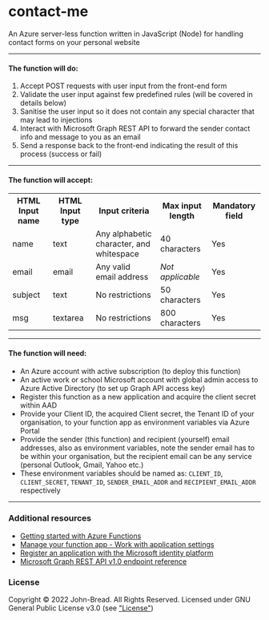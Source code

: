 # contact-me
An Azure server-less function written in JavaScript (Node) for handling contact forms on your personal website

***

#### The function will do:
1. Accept POST requests with user input from the front-end form
2. Validate the user input against few predefined rules (will be covered in details below)
3. Sanitise the user input so it does not contain any special character that may lead to injections
4. Interact with Microsoft Graph REST API to forward the sender contact info and message to you as an email
5. Send a response back to the front-end indicating the result of this process (success or fail)

***

#### The function will accept:
<table>
  <tr>
    <th>HTML Input name</th>
    <th>HTML Input type</th>
    <th>Input criteria</th>
    <th>Max input length</th>
    <th>Mandatory field</th>
  </tr>
  <tr>
    <td>name</td>
    <td>text</td>
    <td>Any alphabetic character, and whitespace</td>
    <td>40 characters</td>
    <td>Yes</td>
  </tr>
  <tr>
    <td>email</td>
    <td>email</td>
    <td>Any valid email address</td>
    <td><i>Not applicable</i></td>
    <td>Yes</td>
  </tr>
  <tr>
    <td>subject</td>
    <td>text</td>
    <td>No restrictions</td>
    <td>50 characters</td>
    <td>Yes</td>
  </tr>
  <tr>
    <td>msg</td>
    <td>textarea</td>
    <td>No restrictions</td>
    <td>800 characters</td>
    <td>Yes</td>
  </tr>
</table>

***

#### The function will need:
+ An Azure account with active subscription (to deploy this function)
+ An active work or school Microsoft account with global admin access to Azure Active Directory (to set up Graph API access key)
+ Register this function as a new application and acquire the client secret within AAD
+ Provide your Client ID, the acquired Client secret, the Tenant ID of your organisation, to your function app as environment variables via Azure Portal
+ Provide the sender (this function) and recipient (yourself) email addresses, also as environment variables, note the sender email has to be within your organisation, but the recipient email can be any service (personal Outlook, Gmail, Yahoo etc.)
+ These environment variables should be named as: `CLIENT_ID`, `CLIENT_SECRET`, `TENANT_ID`, `SENDER_EMAIL_ADDR` and `RECIPIENT_EMAIL_ADDR` respectively

***

### Additional resources
+ [Getting started with Azure Functions](https://docs.microsoft.com/en-us/azure/azure-functions/functions-get-started?pivots=programming-language-javascript "Getting started with Azure Functions")
+ [Manage your function app - Work with application settings](https://docs.microsoft.com/en-us/azure/azure-functions/functions-how-to-use-azure-function-app-settings?tabs=portal#settings "Manage your function app - Work with application settings")
+ [Register an application with the Microsoft identity platform](https://docs.microsoft.com/en-us/azure/active-directory/develop/quickstart-register-app "Register an application with the Microsoft identity platform")
+ [Microsoft Graph REST API v1.0 endpoint reference](https://docs.microsoft.com/en-us/graph/api/overview?view=graph-rest-1.0 "Microsoft Graph REST API v1.0 endpoint reference")

### License
Copyright &copy; 2022 John-Bread. All Rights Reserved.
Licensed under GNU General Public License v3.0 (see ["License"](/blob/main/LICENSE))
